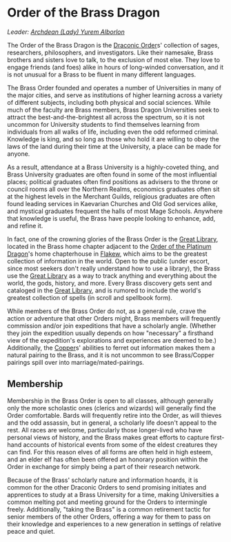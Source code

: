 # Order of the Brass Dragon
*Leader: [Archdean (Lady) Yurem Alborlon](../../../People/YuremAlborlon.md)*

The Order of the Brass Dragon is the [Draconic Order](index.md)s' collection of sages, researchers, philosophers, and investigators. Like their namesake, Brass brothers and sisters love to talk, to the exclusion of most else. They love to engage friends (and foes) alike in hours of long-winded conversation, and it is not unusual for a Brass to be fluent in many different languages.
 
The Brass Order founded and operates a number of Universities in many of the major cities, and serve as institutions of higher learning across a variety of different subjects, including both physical and social sciences. While much of the faculty are Brass members, Brass Dragon Universities seek to attract the best-and-the-brightest all across the spectrum, so it is not uncommon for University students to find themselves learning from individuals from all walks of life, including even the odd reformed criminal. Knowledge is king, and so long as those who hold it are willing to obey the laws of the land during their time at the University, a place can be made for anyone.
 
As a result, attendance at a Brass University is a highly-coveted thing, and Brass University graduates are often found in some of the most influential places; political graduates often find positions as advisers to the throne or council rooms all over the Northern Realms, economics graduates often sit at the highest levels in the Merchant Guilds, religious graduates are often found leading services in Kaevarian Churches and Old God services alike, and mystical graduates frequent the halls of most Mage Schools. Anywhere that knowledge is useful, the Brass have people looking to enhance, add, and refine it.

In fact, one of the crowning glories of the Brass Order is the [Great Library](../../../Geography/GreatLibrary.md), located in the Brass home chapter adjacent to the [Order of the Platinum Dragon](Platinum.md)'s home chapterhouse in [Flakew](../../../Cities/Flakew.md), which aims to be the greatest collection of information in the world. Open to the public (under escort, since most seekers don't really understand how to use a library), the Brass use the [Great Library](../../../Geography/GreatLibrary.md) as a way to track anything and everything about the world, the gods, history, and more. Every Brass discovery gets sent and cataloged in the [Great Library](../../../Geography/GreatLibrary.md), and is rumored to include the world's greatest collection of spells (in scroll and spellbook form).
 
While members of the Brass Order do not, as a general rule, crave the action or adventure that other Orders might, Brass members will frequently commission and/or join expeditions that have a scholarly angle. (Whether they join the expedition usually depends on how "necessary" a firsthand view of the expedition's explorations and experiences are deemed to be.) Additionally, the [Copper](Copper.md)s' abilities to ferret out information makes them a natural pairing to the Brass, and it is not uncommon to see Brass/Copper pairings spill over into marriage/mated-pairings.

## Membership
Membership in the Brass Order is open to all classes, although generally only the more scholastic ones (clerics and wizards) will generally find the Order comfortable. Bards will frequently retire into the Order, as will thieves and the odd assassin, but in general, a scholarly life doesn't appeal to the rest. All races are welcome, particularly those longer-lived who have personal views of history, and the Brass makes great efforts to capture first-hand accounts of historical events from some of the eldest creatures they can find. For this reason elves of all forms are often held in high esteem, and an elder elf has often been offered an honorary position within the Order in exchange for simply being a part of their research network.
 
Because of the Brass' scholarly nature and information hoards, it is common for the other Draconic Orders to send promising initiates and apprentices to study at a Brass University for a time, making Universities a common melting pot and meeting ground for the Orders to intermingle freely. Additionally, "taking the Brass" is a common retirement tactic for senior members of the other Orders, offering a way for them to pass on their knowledge and experiences to a new generation in settings of relative peace and quiet.
